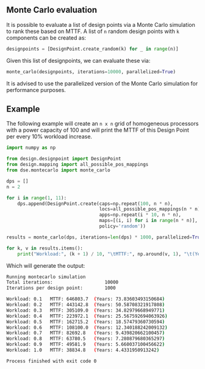 ## Monte Carlo evaluation
It is possible to evaluate a list of design points via a Monte Carlo simulation to rank these based on MTTF.
A list of ```n``` random design points with ```k``` components can be created as:
```python
designpoints = [DesignPoint.create_random(k) for _ in range(n)]
```
Given this list of designpoints, we can evaluate these via:
```python
monte_carlo(designpoints, iterations=10000, parallelized=True)
```
It is advised to use the parallelized version of the Monte Carlo simulation for performance purposes.

## Example
The following example will create an ```n x n``` grid of homogeneous processors with a power capacity of 100 and 
will print the MTTF of this Design Point per every 10% workload increase.
```python
import numpy as np

from design.designpoint import DesignPoint
from design.mapping import all_possible_pos_mappings
from dse.montecarlo import monte_carlo

dps = []
n = 2

for i in range(1, 11):
    dps.append(DesignPoint.create(caps=np.repeat(100, n * n),
                                  locs=all_possible_pos_mappings(n * n),
                                  apps=np.repeat(i * 10, n * n),
                                  maps=[(i, i) for i in range(n * n)],
                                  policy='random'))

results = monte_carlo(dps, iterations=len(dps) * 1000, parallelized=True)

for k, v in results.items():
    print("Workload:", (k + 1) / 10, "\tMTTF:", np.around(v, 1), "\t(Years: " + str((v / (24 * 365))) + ")")
```
Which will generate the output:
```bash
Running montecarlo simulation
Total iterations:                   10000
Iterations per design point:        1000 

Workload: 0.1 	MTTF: 646803.7 	(Years: 73.83603493150684)
Workload: 0.2 	MTTF: 443142.8 	(Years: 50.58708321917808)
Workload: 0.3 	MTTF: 305109.0 	(Years: 34.82979668949771)
Workload: 0.4 	MTTF: 223972.1 	(Years: 25.567592694063926)
Workload: 0.5 	MTTF: 162715.2 	(Years: 18.57479360730594)
Workload: 0.6 	MTTF: 108100.0 	(Years: 12.340188242009132)
Workload: 0.7 	MTTF: 82692.8 	(Years: 9.439820662100457)
Workload: 0.8 	MTTF: 63780.5 	(Years: 7.280879680365297)
Workload: 0.9 	MTTF: 49581.9 	(Years: 5.660037100456622)
Workload: 1.0 	MTTF: 38834.8 	(Years: 4.4331950913242)

Process finished with exit code 0
```